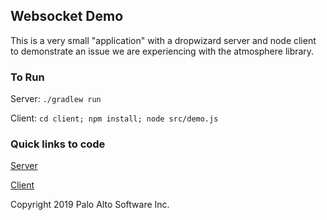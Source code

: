 ## Websocket Demo
This is a very small "application" with a dropwizard server and node client to demonstrate an issue we are experiencing with the atmosphere library.

### To Run
Server: `./gradlew run`

Client: `cd client; npm install; node src/demo.js`

### Quick links to code
[Server](src/main/java/com/paloalto/demo)

[Client](client/src)

Copyright 2019 Palo Alto Software Inc.
